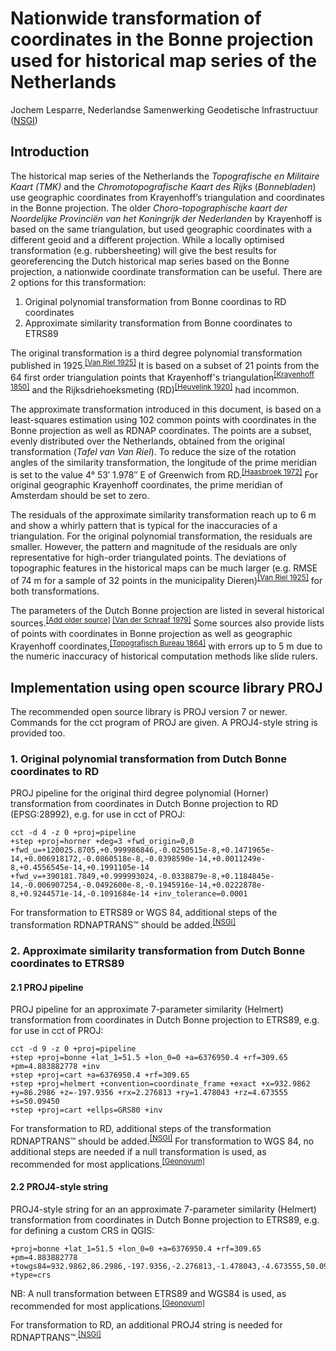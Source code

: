 # Nationwide transformation of coordinates in the Bonne projection used for historical map series of the Netherlands
Jochem Lesparre, Nederlandse Samenwerking Geodetische Infrastructuur ([NSGI](https://www.nsgi.nl/))

## Introduction
The historical map series of the Netherlands the *Topografische en Militaire Kaart (TMK)* and the *Chromotopografische Kaart des Rijks* (*Bonnebladen*) use geographic coordinates from Krayenhoff’s triangulation and coordinates in the Bonne projection. The older *Choro-topographische kaart der Noordelijke Provinciën van het Koningrijk der Nederlanden* by Krayenhoff is based on the same triangulation, but used geographic coordinates with a different geoid and a different projection. While a locally optimised transformation (e.g. rubbersheeting) will give the best results for georeferencing the Dutch historical map series based on the Bonne projection, a nationwide coordinate transformation can be useful. There are 2 options for this transformation:

1. Original polynomial transformation from Bonne coordinas to RD coordinates
2. Approximate similarity transformation from Bonne coordinates to ETRS89

The original transformation is a third degree polynomial transformation published in 1925.<sup>[[Van Riel 1925]](https://dehollandsecirkel.courant.nu/periodicals/TKL/1925)</sup> It is based on a subset of 21 points from the 64 first order triangulation points that Krayenhoff's triangulation<sup>[[Krayenhoff 1850]]()</sup> and the Rijksdriehoeksmeting (RD)<sup>[[Heuvelink 1920]]()</sup> had incommon.

The approximate transformation introduced in this document, is based on a least-squares estimation using 102 common points with coordinates in the Bonne projection as well as RDNAP coordinates. The points are a subset, evenly distributed over the Netherlands, obtained from the original transformation (*Tafel van Van Riel*). To reduce the size of the rotation angles of the similarity transformation, the longitude of the prime meridian is set to the value 4°&nbsp;53′&nbsp;1.978″ E of Greenwich from RD.<sup>[[Haasbroek 1972]](https://ncgeo.nl/downloads/16Haasbroek.pdf)</sup> For original geographic Krayenhoff coordinates, the prime meridian of Amsterdam should be set to zero. 

The residuals of the approximate similarity transformation reach up to 6 m and show a whirly pattern that is typical for the inaccuracies of a triangulation. For the original polynomial transformation, the residuals are smaller. However, the pattern and magnitude of the residuals are only representative for high-order triangulated points. The deviations of topographic features in the historical maps can be much larger (e.g. RMSE of 74 m for a sample of 32 points in the municipality Dieren)<sup>[[Van Riel 1925]](https://dehollandsecirkel.courant.nu/periodicals/TKL/1925)</sup> for both transformations.

The parameters of the Dutch Bonne projection are listed in several historical sources.<sup>[[Add older source]]() [[Van der Schraaf 1979]](https://ncgeo.nl/downloads/23VanDerSchraaf.pdf)</sup> Some sources also provide lists of points with coordinates in Bonne projection as well as geographic Krayenhoff coordinates,<sup>[[Topografisch Bureau 1864]](https://www.google.nl/search?q=Meetkunstige+beschrijving+van+het+Koningrijk+der+Nederlanden&tbm=bks)</sup> with errors up to 5 m due to the numeric inaccuracy of historical computation methods like slide rulers.

## Implementation using open scource library PROJ
The recommended open source library is PROJ version 7 or newer. Commands for the cct program of PROJ are given. A PROJ4-style string is provided too.

### 1. Original polynomial transformation from Dutch Bonne coordinates to RD
PROJ pipeline for the original third degree polynomial (Horner) transformation from coordinates in Dutch Bonne projection to RD (EPSG:28992), e.g. for use in cct of PROJ:
```
cct -d 4 -z 0 +proj=pipeline
+step +proj=horner +deg=3 +fwd_origin=0,0 +fwd_u=+120025.8705,+0.999986846,-0.0250515e-8,+0.1471965e-14,+0.006918172,-0.0860518e-8,-0.0398590e-14,+0.0011249e-8,+0.4556545e-14,+0.1991105e-14 +fwd_v=+390181.7849,+0.999993024,-0.0338879e-8,+0.1184845e-14,-0.006907254,-0.0492600e-8,-0.1945916e-14,+0.0222878e-8,+0.9244571e-14,-0.1091684e-14 +inv_tolerance=0.0001
```

For transformation to ETRS89 or WGS 84, additional steps of the transformation RDNAPTRANS™ should be added.<sup>[[NSGI]](https://www.nsgi.nl/)</sup>

### 2. Approximate similarity transformation from Dutch Bonne coordinates to ETRS89 
#### 2.1 PROJ pipeline
PROJ pipeline for an approximate 7-parameter similarity (Helmert) transformation from coordinates in Dutch Bonne projection to ETRS89, e.g. for use in cct of PROJ:

```
cct -d 9 -z 0 +proj=pipeline 
+step +proj=bonne +lat_1=51.5 +lon_0=0 +a=6376950.4 +rf=309.65 +pm=4.883882778 +inv 
+step +proj=cart +a=6376950.4 +rf=309.65
+step +proj=helmert +convention=coordinate_frame +exact +x=932.9862 +y=86.2986 +z=-197.9356 +rx=2.276813 +ry=1.478043 +rz=4.673555 +s=50.09450 
+step +proj=cart +ellps=GRS80 +inv
```

For transformation to RD, additional steps of the transformation RDNAPTRANS™ should be added.<sup>[[NSGI]](https://www.nsgi.nl/)</sup> For transformation to WGS 84, no additional steps are needed if a null transformation is used, as recommended for most applications.<sup>[[Geonovum]](https://docs.geostandaarden.nl/crs/crs/)</sup> 

#### 2.2 PROJ4-style string
PROJ4-style string for an an approximate 7-parameter similarity (Helmert) transformation from coordinates in Dutch Bonne projection to ETRS89, e.g. for defining a custom CRS in QGIS: 
```
+proj=bonne +lat_1=51.5 +lon_0=0 +a=6376950.4 +rf=309.65 +pm=4.883882778 +towgs84=932.9862,86.2986,-197.9356,-2.276813,-1.478043,-4.673555,50.09450 +type=crs
```

NB: A null transformation between ETRS89 and WGS84 is used, as recommended for most applications.<sup>[[Geonovum]](https://docs.geostandaarden.nl/crs/crs/)</sup> 

For transformation to RD, an additional PROJ4 string is needed for RDNAPTRANS™.<sup>[[NSGI]](https://www.nsgi.nl/)</sup>

